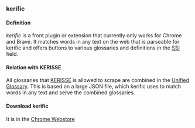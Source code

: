 ### kerific

<h4>Definition</h4><p><em>kerific</em> is a front plugin or extension that currently only works for Chrome and Brave. It matches words in any text on the web that is parseable for kerific and offers buttons to various glossaries and definitions in the <a href="self-sovereign-identity">SSI</a> field.</p><h4>Relation with KERISSE</h4><p>All glossaries that <a href="KERISSE">KERISSE</a> is allowed to scrape are combined in the <a href="https://weboftrust.github.io/WOT-terms/docs/glossary-unified?level=2">Unified Glossary</a>. This is based on a large JSON file, which kerific uses to match words in any text and serve the combined glossaries.</p><h4>Download kerific</h4><p>It is in the <a href="https://chromewebstore.google.com/detail/kerific/ckbmkbbmnfbeecfmoiohobcdmopekgmp?hl=nl">Chrome Webstore</a></p>